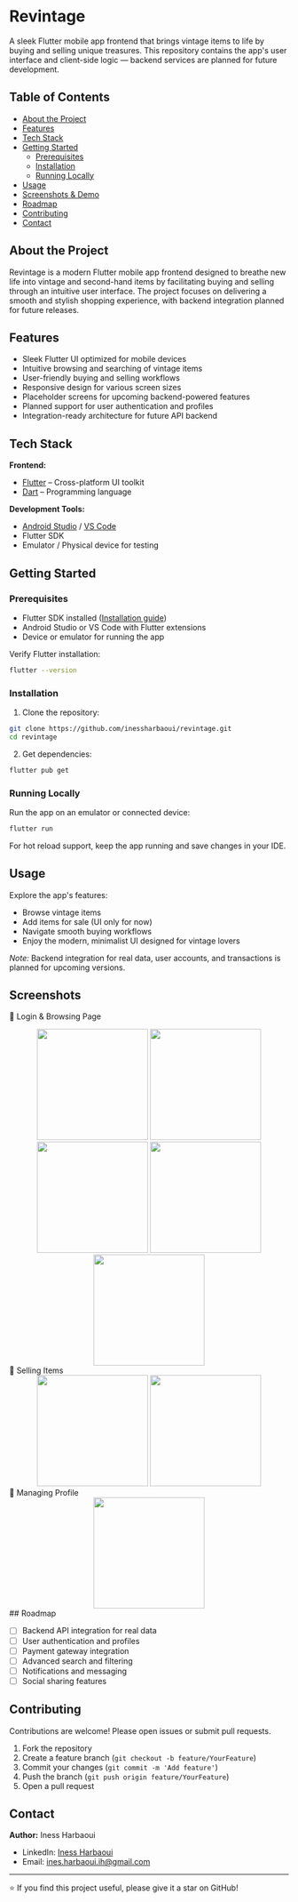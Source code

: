 # Revintage

A sleek Flutter mobile app frontend that brings vintage items to life by buying and selling unique treasures. This repository contains the app's user interface and client-side logic — backend services are planned for future development.

## Table of Contents

- [About the Project](#about-the-project)  
- [Features](#features)  
- [Tech Stack](#tech-stack)  
- [Getting Started](#getting-started)  
  - [Prerequisites](#prerequisites)  
  - [Installation](#installation)  
  - [Running Locally](#running-locally)  
- [Usage](#usage)  
- [Screenshots & Demo](#screenshots--demo)  
- [Roadmap](#roadmap)  
- [Contributing](#contributing)  
- [Contact](#contact)  

## About the Project

Revintage is a modern Flutter mobile app frontend designed to breathe new life into vintage and second-hand items by facilitating buying and selling through an intuitive user interface. The project focuses on delivering a smooth and stylish shopping experience, with backend integration planned for future releases.

## Features

- Sleek Flutter UI optimized for mobile devices  
- Intuitive browsing and searching of vintage items  
- User-friendly buying and selling workflows  
- Responsive design for various screen sizes  
- Placeholder screens for upcoming backend-powered features  
- Planned support for user authentication and profiles  
- Integration-ready architecture for future API backend  

## Tech Stack

**Frontend:**  
- [Flutter](https://flutter.dev/) – Cross-platform UI toolkit  
- [Dart](https://dart.dev/) – Programming language  

**Development Tools:**  
- [Android Studio](https://developer.android.com/studio) / [VS Code](https://code.visualstudio.com/)  
- Flutter SDK  
- Emulator / Physical device for testing  

## Getting Started

### Prerequisites

- Flutter SDK installed ([Installation guide](https://flutter.dev/docs/get-started/install))  
- Android Studio or VS Code with Flutter extensions  
- Device or emulator for running the app  

Verify Flutter installation:  
```bash
flutter --version
```

### Installation

1. Clone the repository:

```bash
git clone https://github.com/inessharbaoui/revintage.git
cd revintage
```

2. Get dependencies:

```bash
flutter pub get
```

### Running Locally

Run the app on an emulator or connected device:

```bash
flutter run
```

For hot reload support, keep the app running and save changes in your IDE.

## Usage

Explore the app's features:

* Browse vintage items
* Add items for sale (UI only for now)
* Navigate smooth buying workflows
* Enjoy the modern, minimalist UI designed for vintage lovers

*Note:* Backend integration for real data, user accounts, and transactions is planned for upcoming versions.

## Screenshots
🔐 Login & Browsing Page
<div align="center"> <img src="https://github.com/user-attachments/assets/ab0f62bf-822b-4b7f-a939-490c6983ef70" width="200" /> <img src="https://github.com/user-attachments/assets/69913646-31a4-4038-90df-11aec2179be9" width="200" /> <img src="https://github.com/user-attachments/assets/c6c97f20-8f7b-4f4a-88bf-7a632a0e62a3" width="200" /> <img src="https://github.com/user-attachments/assets/64b7739c-e983-4885-a781-34540fb5b444" width="200" /> <img src="https://github.com/user-attachments/assets/3c8f98d1-060a-46a2-90b6-08b708cf62a1" width="200" /> </div>
🛒 Selling Items
<div align="center"> <img src="https://github.com/user-attachments/assets/c45ca72f-ae97-4205-b569-551427f30269" width="200" /> <img src="https://github.com/user-attachments/assets/a811b012-4f41-49c1-a6d0-624944725b9e" width="200" /> </div>
👤 Managing Profile
<div align="center"> <img src="https://github.com/user-attachments/assets/dba9e9f0-f86e-4c94-9e69-9e0ea276763d" width="200" /> </div>
## Roadmap

* [ ] Backend API integration for real data
* [ ] User authentication and profiles
* [ ] Payment gateway integration
* [ ] Advanced search and filtering
* [ ] Notifications and messaging
* [ ] Social sharing features

## Contributing

Contributions are welcome! Please open issues or submit pull requests.

1. Fork the repository
2. Create a feature branch (`git checkout -b feature/YourFeature`)
3. Commit your changes (`git commit -m 'Add feature'`)
4. Push the branch (`git push origin feature/YourFeature`)
5. Open a pull request

## Contact

**Author:** Iness Harbaoui

* LinkedIn: [Iness Harbaoui](https://www.linkedin.com/in/iness-harbaoui-969298279)
* Email: [ines.harbaoui.ih@gmail.com](mailto:ines.harbaoui.ih@gmail.com)
---

⭐ If you find this project useful, please give it a star on GitHub!
